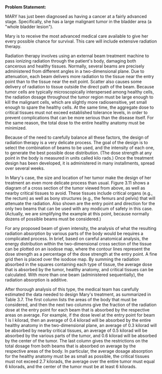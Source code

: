 **Problem Statement:**

MARY has just been diagnosed as having a cancer at a fairly advanced stage. Specifically, she has a large malignant tumor in the bladder area (a "whole bladder lesion").

Mary is to receive the most advanced medical care available to give her every
possible chance for survival. This care will include extensive radiation therapy.

Radiation therapy involves using an external beam treatment machine to pass
ionizing radiation through the patient's body, damaging both cancerous and healthy tissues. Normally, several beams are precisely administered from different angles in a two-dimensional plane. Due to attenuation, each beam delivers more radiation to the tissue near the entry point than to the tissue near the exit point. Scatter also causes some delivery of radiation to tissue outside the direct path of the beam. Because tumor cells are typically microscopically interspersed among healthy cells, the radiation dosage
throughout the tumor region must be large enough to kill the malignant cells, which are slightly more radiosensitive, yet small enough to spare the healthy cells. At the same time, the aggregate dose to critical tissues must not exceed established tolerance levels, in order to prevent complications that can be more serious than the disease itself. For the same reason, the total dose to the entire healthy anatomy must be minimized.

Because of the need to carefully balance all these factors, the design of radiation therapy is a very delicate process. The goal of the design is to select the combination of beams to be used, and the intensity of each one, to generate the best possible dose distribution. (The dose strength at any point in the body is measured in units called kilo rads.) Once the treatment design has been developed, it is administered in many installments, spread over several weeks.

In Mary's case, the size and location of her tumor make the design of her treatment an even more delicate process than usual. Figure 3.11 shows a diagram of a cross section of the tumor viewed from above, as well as nearby critical tissues to avoid. These tissues include critical organs (e.g., the rectum) as well as bony structures (e.g., the femurs and pelvis) that will attenuate the radiation. Also shown are the entry point and direction for the only two beams that can be used with any modicum of safety in this case. (Actually, we are simplifying the example at this point, because normally dozens of possible beams must be considered.)

For any proposed beam of given intensity, the analysis of what the resulting
radiation absorption by various parts of the body would be requires a complicated process. In brief, based on careful anatomical analysis, the energy distribution within the two-dimensional cross section of the tissue can be plotted on an isodose map, where the contour lines represent the dose strength as a percentage of the dose strength at the entry point. A fine grid then is placed over the isodose map. By summing the radiation absorbed in the squares containing each type of tissue, the average dose that is absorbed by the tumor, healthy anatomy, and critical tissues can be calculated. With more than one beam (administered sequentially), the radiation absorption is additive.

After thorough analysis of this type, the medical team has carefully estimated the data needed to design Mary's treatment, as summarized in Table 3.7. The first column lists the areas of the body that must be considered, and then the next two columns give the fraction of the radiation dose at the entry point for each beam that is absorbed by the respective areas on average. For example, if the dose level at the entry point for beam 1 is I kilorad, then an average of 0.4 kilorad will be absorbed by the entire healthy anatomy in the two-dimensional plane, an average of 0.3 kilorad will be absorbed by nearby critical tissues, an average of 0.5 kilorad will be absorbed by the various parts of the tumor, and 0.6 kilorad will be absorbed by the center of the tumor. The last column gives the restrictions on the total dosage from both beams that is absorbed on average by the respective areas of the body. In particular, the average dosage absorption for the healthy anatomy must be as small as possible, the critical tissues must not exceed 2.7 kilorads, the average over the entire tumor must equal 6 kilorads, and the center of the tumor must be at least 6 kilorads.
